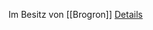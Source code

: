 Im Besitz von [[Brogron]]
[Details](https://www.dndbeyond.com/magic-items/9228921-periapt-of-wound-closure)
